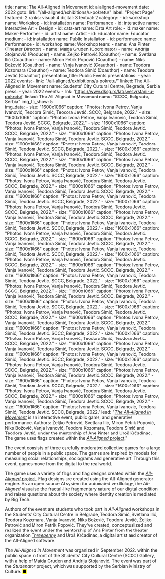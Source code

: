 title:
    name: The All-Aligned in Movement
id: allaligned-movement
date: 2022
goto:
    link: "/all-aligned/exhibitions/u-pokretu/"
    label: "Project Page"
featured: 2
ranks:
    visual: 4
    digital: 3
    textual: 2
category: 
    - id: workshop
      name: Workshop
    - id: installation
      name: Performance
    - id: interactive
      name: Interactive Art + Design
    - id: data-art
      name: Data Art
role:
    - id: maker
      name: Maker-Performer
    - id: artist
      name: Artist
    - id: educator
      name: Educator
medium:
    - id: installation
      name: Public Installation
    - id: performance
      name: Performance
    - id: workshop
      name: Workshop
team:
    - name: Ana Pinter (Theater Director)
    - name: Maida Gruden (Coordinator)
    - name: Andrija Stojanović (Producer)
    - name: Željko Petrović (Coauthor)
    - name: Svetlana Ilić (Coauthor)
    - name: Miron Petrik Popović (Coauthor)
    - name: Niks Božović (Coauthor)
    - name: Vanja Ivanović (Coauthor)
    - name: Teodora Kozomara (Coauthor)
    - name: Teodora Simić (Coauthor)
    - name: Teodora Jevtić (Coauthor)
presentation_title: Public Events
presentations:
    - year: 2022
      events:
        - link: "/all-aligned/exhibitions/u-pokretu/"
          linked: The All-Aligned in Movement
          name: Students' City Cultural Centre, Belgrade, Serbia
press:
    - year: 2022
      events:
        - link: 'https://www.dksg.rs/lat/svesvrstani-u-pokretu/'
          linked: The All-Aligned in Movement
          name: "SCCC, Belgrade, Serbia"
img_to_show: 5       
img_data:
    - size: "1600x1066"
      caption: "Photos: Ivona Petrov, Vanja Ivanović, Teodora Simić, Teodora Jevtić. SCCC, Belgrade, 2022."
    - size: "1600x1066"
      caption: "Photos: Ivona Petrov, Vanja Ivanović, Teodora Simić, Teodora Jevtić. SCCC, Belgrade, 2022."
    - size: "1600x1066"
      caption: "Photos: Ivona Petrov, Vanja Ivanović, Teodora Simić, Teodora Jevtić. SCCC, Belgrade, 2022."
    - size: "1600x1066"
      caption: "Photos: Ivona Petrov, Vanja Ivanović, Teodora Simić, Teodora Jevtić. SCCC, Belgrade, 2022."
    - size: "1600x1066"
      caption: "Photos: Ivona Petrov, Vanja Ivanović, Teodora Simić, Teodora Jevtić. SCCC, Belgrade, 2022."
    - size: "1600x1066"
      caption: "Photos: Ivona Petrov, Vanja Ivanović, Teodora Simić, Teodora Jevtić. SCCC, Belgrade, 2022."
    - size: "1600x1066"
      caption: "Photos: Ivona Petrov, Vanja Ivanović, Teodora Simić, Teodora Jevtić. SCCC, Belgrade, 2022."
    - size: "1600x1066"
      caption: "Photos: Ivona Petrov, Vanja Ivanović, Teodora Simić, Teodora Jevtić. SCCC, Belgrade, 2022."
    - size: "1600x1066"
      caption: "Photos: Ivona Petrov, Vanja Ivanović, Teodora Simić, Teodora Jevtić. SCCC, Belgrade, 2022."
    - size: "1600x1066"
      caption: "Photos: Ivona Petrov, Vanja Ivanović, Teodora Simić, Teodora Jevtić. SCCC, Belgrade, 2022."
    - size: "1600x1066"
      caption: "Photos: Ivona Petrov, Vanja Ivanović, Teodora Simić, Teodora Jevtić. SCCC, Belgrade, 2022."
    - size: "1600x1066"
      caption: "Photos: Ivona Petrov, Vanja Ivanović, Teodora Simić, Teodora Jevtić. SCCC, Belgrade, 2022."
    - size: "1600x1066"
      caption: "Photos: Ivona Petrov, Vanja Ivanović, Teodora Simić, Teodora Jevtić. SCCC, Belgrade, 2022."
    - size: "1600x1066"
      caption: "Photos: Ivona Petrov, Vanja Ivanović, Teodora Simić, Teodora Jevtić. SCCC, Belgrade, 2022."
    - size: "1600x1066"
      caption: "Photos: Ivona Petrov, Vanja Ivanović, Teodora Simić, Teodora Jevtić. SCCC, Belgrade, 2022."
    - size: "1600x1066"
      caption: "Photos: Ivona Petrov, Vanja Ivanović, Teodora Simić, Teodora Jevtić. SCCC, Belgrade, 2022."
    - size: "1600x1066"
      caption: "Photos: Ivona Petrov, Vanja Ivanović, Teodora Simić, Teodora Jevtić. SCCC, Belgrade, 2022."
    - size: "1600x1066"
      caption: "Photos: Ivona Petrov, Vanja Ivanović, Teodora Simić, Teodora Jevtić. SCCC, Belgrade, 2022."
    - size: "1600x1066"
      caption: "Photos: Ivona Petrov, Vanja Ivanović, Teodora Simić, Teodora Jevtić. SCCC, Belgrade, 2022."
    - size: "1600x1066"
      caption: "Photos: Ivona Petrov, Vanja Ivanović, Teodora Simić, Teodora Jevtić. SCCC, Belgrade, 2022."
    - size: "1600x1066"
      caption: "Photos: Ivona Petrov, Vanja Ivanović, Teodora Simić, Teodora Jevtić. SCCC, Belgrade, 2022."
    - size: "1600x1066"
      caption: "Photos: Ivona Petrov, Vanja Ivanović, Teodora Simić, Teodora Jevtić. SCCC, Belgrade, 2022."
    - size: "1600x1066"
      caption: "Photos: Ivona Petrov, Vanja Ivanović, Teodora Simić, Teodora Jevtić. SCCC, Belgrade, 2022."
    - size: "1600x1066"
      caption: "Photos: Ivona Petrov, Vanja Ivanović, Teodora Simić, Teodora Jevtić. SCCC, Belgrade, 2022."
    - size: "1600x1066"
      caption: "Photos: Ivona Petrov, Vanja Ivanović, Teodora Simić, Teodora Jevtić. SCCC, Belgrade, 2022."
    - size: "1600x1066"
      caption: "Photos: Ivona Petrov, Vanja Ivanović, Teodora Simić, Teodora Jevtić. SCCC, Belgrade, 2022."
    - size: "1600x1066"
      caption: "Photos: Ivona Petrov, Vanja Ivanović, Teodora Simić, Teodora Jevtić. SCCC, Belgrade, 2022."
    - size: "1600x1066"
      caption: "Photos: Ivona Petrov, Vanja Ivanović, Teodora Simić, Teodora Jevtić. SCCC, Belgrade, 2022."
    - size: "1600x1066"
      caption: "Photos: Ivona Petrov, Vanja Ivanović, Teodora Simić, Teodora Jevtić. SCCC, Belgrade, 2022."
    - size: "1600x1066"
      caption: "Photos: Ivona Petrov, Vanja Ivanović, Teodora Simić, Teodora Jevtić. SCCC, Belgrade, 2022."
    - size: "1600x1066"
      caption: "Photos: Ivona Petrov, Vanja Ivanović, Teodora Simić, Teodora Jevtić. SCCC, Belgrade, 2022."
    - size: "1600x1066"
      caption: "Photos: Ivona Petrov, Vanja Ivanović, Teodora Simić, Teodora Jevtić. SCCC, Belgrade, 2022."
    - size: "1600x1066"
      caption: "Photos: Ivona Petrov, Vanja Ivanović, Teodora Simić, Teodora Jevtić. SCCC, Belgrade, 2022."
    - size: "1600x1066"
      caption: "Photos: Ivona Petrov, Vanja Ivanović, Teodora Simić, Teodora Jevtić. SCCC, Belgrade, 2022."
    - size: "1600x1066"
      caption: "Photos: Ivona Petrov, Vanja Ivanović, Teodora Simić, Teodora Jevtić. SCCC, Belgrade, 2022."
lead: "<a href='/all-aligned/exhibitions/u-pokretu/' target='_blank'><em>The All-Aligned in Movement</em></a> is an interactive event, public game, and generative performance. Authors: Željko Petrović, Svetlana Ilić, Miron Petrik Popović, Niks Božović, Vanja Ivanović, Teodora Kozomara, Teodora Simić and Teodora Jevtić, under the mentorship of Ane Pinter and Uroš Krčadinac. The game uses flags created within the <a href='/all-aligned' target='_blank'><em>All-Aligned</em> project</a>."

The event consists of three carefully moderated collective games for a large number of people in a public space. The games are inspired by models for measuring social relationships, sociograms and generative art. Through this event, games move from the digital to the real world.

The game uses a variety of flags and flag designs created within the <a href='/all-aligned' target='_blank'><em>All-Aligned</em> project</a>. Flag designs are created using the All-Aligned generator engine. As an open source AI system for automated vexillology, the <em>All-Aligned</em> visualise the fractal-like fragmentary nature of our digital condition and raises questions about the society where identity creation is mediated by Big Tech.

Authors of the event are students who took part in <em>All-Aligned</em> workshops in the Students' City Cultural Centre in Belgrade, Teodora Simić, Svetlana Ilić, Teodora Kozomara, Vanja Ivanović, Niks Božović, Teodora Jevtić, Željko Petrović and Miron Petrik Popović. They've created, conceptualized and realized the event under the mentorship of Ana Pinter from the theater organization <a href='https://www.facebook.com/trigrosa/' target='_blank'><em>Threepenny</em></a> and Uroš Krčadinac, a digital artist and creator of the All-Aligned software.

<em>The All-Aligned in Movement</em> was organized in September 2022. within the public space in front of the Students' City Cultural Centre (SCCC) Gallery, with a help of Maida Gruden and Andrija Stojanović. The event was part of the <em>Studenator</em> project, which was supported by the Serbian Ministry of Culture. <mark>&#9632;</mark>